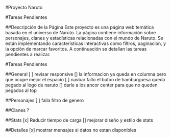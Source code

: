 

#Proyecto Naruto  

#Tareas Pendientes

##Descripción de la Página
Este proyecto es una página web temática basada en el universo de Naruto. La página contiene información sobre personajes, clanes y estadísticas relacionadas con el mundo de Naruto. Se están implementando características interactivas como filtros, paginación, y la opción de marcar favoritos. A continuación se detallan las tareas pendientes a realizar.


#Tareas Pendientes

##General
[ ] revisar responsive
[] la informacion ya queda en columna pero que ocupe mejor el espacio
[ ] navbar fallo el buton de hamburguesa queda pegado al logo de naruto
[] darle a los ancor center para que no queden pegados al top 
 


##Personajes
[ ] falla filtro de genero



##Clanes ? 


##Stats
[x] Reducir tiempo de carga
[] mejorar diseño y estilo de stats 


##Detalles
[x] mostrar mensajes si datos no estan disponibles

